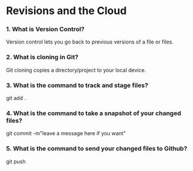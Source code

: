 # Revisions and the Cloud

### 1. What is Version Control?
Version control lets you go back to previous versions of a file or files.

### 2. What is cloning in Git?
Git cloning copies a directory/project to your local device.

### 3. What is the command to track and stage files? 
git add .

### 4. What is the command to take a snapshot of your changed files?
git commit -m"leave a message here if you want"

### 5. What is the command to send your changed files to Github?
git push
